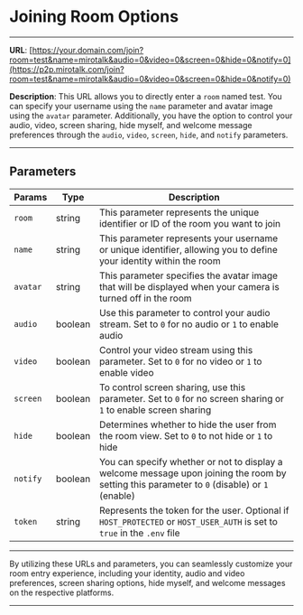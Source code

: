 # Joining Room Options

---

**URL**: [https://your.domain.com/join?room=test&name=mirotalk&audio=0&video=0&screen=0&hide=0&notify=0](https://p2p.mirotalk.com/join?room=test&name=mirotalk&audio=0&video=0&screen=0&hide=0&notify=0)

**Description**: This URL allows you to directly enter a `room` named test. You can specify your username using the `name` parameter and avatar image using the `avatar` parameter. Additionally, you have the option to control your audio, video, screen sharing, hide myself, and welcome message preferences through the `audio`, `video`, `screen`, `hide`, and `notify` parameters.

---

## Parameters

| Params   | Type    | Description                                                                                                                                  |
| -------- | ------- | -------------------------------------------------------------------------------------------------------------------------------------------- |
| `room`   | string  | This parameter represents the unique identifier or ID of the room you want to join                                                           |
| `name`   | string  | This parameter represents your username or unique identifier, allowing you to define your identity within the room                           |
| `avatar` | string  | This parameter specifies the avatar image that will be displayed when your camera is turned off in the room																	|
| `audio`  | boolean | Use this parameter to control your audio stream. Set to `0` for no audio or `1` to enable audio                                              |
| `video`  | boolean | Control your video stream using this parameter. Set to `0` for no video or `1` to enable video                                               |
| `screen` | boolean | To control screen sharing, use this parameter. Set to `0` for no screen sharing or `1` to enable screen sharing                              |
| `hide`   | boolean | Determines whether to hide the user from the room view. Set to `0` to not hide or `1` to hide                                                |
| `notify` | boolean | You can specify whether or not to display a welcome message upon joining the room by setting this parameter to `0` (disable) or `1` (enable) |
| `token`  | string  | Represents the token for the user. Optional if `HOST_PROTECTED` or `HOST_USER_AUTH` is set to `true` in the `.env` file                      |

---

By utilizing these URLs and parameters, you can seamlessly customize your room entry experience, including your identity, audio and video preferences, screen sharing options, hide myself, and welcome messages on the respective platforms.

---
